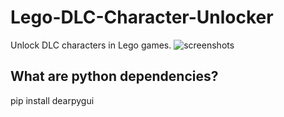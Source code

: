 # Lego-DLC-Character-Unlocker
Unlock DLC characters in Lego games.
![screenshots](https://media.discordapp.net/attachments/706932420615864332/1118091996427472927/image.png?width=625&height=457)

## What are python dependencies?
pip install dearpygui
